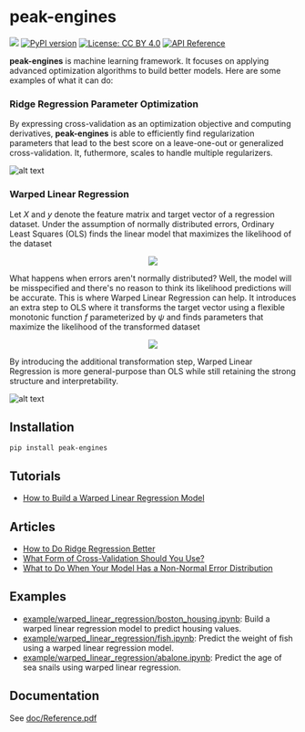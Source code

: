 # peak-engines 
![](https://github.com/rnburn/peak-engines/workflows/CI/badge.svg) [![PyPI version](https://img.shields.io/pypi/v/peak-engines.svg)](https://badge.fury.io/py/peak-engines) [![License: CC BY 4.0](https://img.shields.io/badge/License-CC%20BY%204.0-lightgrey.svg)](https://creativecommons.org/licenses/by/4.0/) [![API Reference](http://img.shields.io/badge/api-reference-blue.svg)](https://github.com/rnburn/peak-engines/blob/master/doc/Reference.pdf)

**peak-engines** is machine learning framework. It focuses on applying advanced optimization algorithms
to build better models. Here are some examples of what it can do:

### Ridge Regression Parameter Optimization
By expressing cross-validation as an optimization objective and computing derivatives, 
**peak-engines** is able to efficiently find regularization parameters that lead to the best
score on a leave-one-out or generalized cross-validation. It, futhermore, scales to handle 
multiple regularizers.

![alt text](https://raw.githubusercontent.com/rnburn/peak-engines/master/images/ridge-regression.gif "Ridge Regression Demo")

### Warped Linear Regression
Let *X* and *y* denote the feature matrix and target vector of a regression dataset. Under the
assumption of normally distributed errors, Ordinary Least Squares (OLS) finds the linear model
that maximizes the likelihood of the dataset

<p align="center">
  <img src="https://raw.githubusercontent.com/rnburn/peak-engines/master/images/ols-likelihood.png">
</p>

What happens when errors aren't normally distributed? Well, the model will be misspecified and 
there's no reason to think its likelihood predictions will be accurate. This is where 
Warped Linear Regression can help. It introduces an extra step to OLS where it transforms the 
target vector using a flexible monotonic function *f* parameterized by *ψ* and finds parameters that
maximize the likelihood of the transformed dataset

<p align="center">
  <img src="https://raw.githubusercontent.com/rnburn/peak-engines/master/images/ols-likelihood-transformed.png">
</p>

By introducing the additional transformation step, Warped Linear Regression is more general-purpose
than OLS while still retaining the strong structure and interpretability.

![alt text](https://raw.githubusercontent.com/rnburn/peak-engines/master/images/warped-linear-regression.gif "Warped Linear Regression Demo")

## Installation

```
pip install peak-engines
```

## Tutorials

* [How to Build a Warped Linear Regression Model](https://towardsdatascience.com/how-to-build-a-warped-linear-regression-model-3e778e30a201)

## Articles

* [How to Do Ridge Regression Better](https://towardsdatascience.com/how-to-do-ridge-regression-better-34ecb6ee3b12)
* [What Form of Cross-Validation Should You Use?](https://medium.com/p/what-form-of-cross-validation-should-you-use-76aaecc45c75?source=email-f55ad0a8217--writer.postDistributed&sk=a63ac2a04e49a12e7aa4c12a75b18502)
* [What to Do When Your Model Has a Non-Normal Error Distribution](https://medium.com/p/what-to-do-when-your-model-has-a-non-normal-error-distribution-f7c3862e475f?source=email-f55ad0a8217--writer.postDistributed&sk=f3d494b5f5a8b593f404e7af19a2fb37)

## Examples

* [example/warped_linear_regression/boston_housing.ipynb](https://github.com/rnburn/peak-engines/blob/master/example/warped_linear_regression/boston_housing.ipynb):
  Build a warped linear regression model to predict housing values.
* [example/warped_linear_regression/fish.ipynb](https://github.com/rnburn/peak-engines/blob/master/example/warped_linear_regression/fish.ipynb): 
  Predict the weight of fish using a warped linear regression model.
* [example/warped_linear_regression/abalone.ipynb](https://github.com/rnburn/peak-engines/blob/master/example/abalone.ipynb): 
  Predict the age of sea snails using warped linear regression.

## Documentation
See [doc/Reference.pdf](https://github.com/rnburn/peak-engines/blob/master/doc/Reference.pdf)
